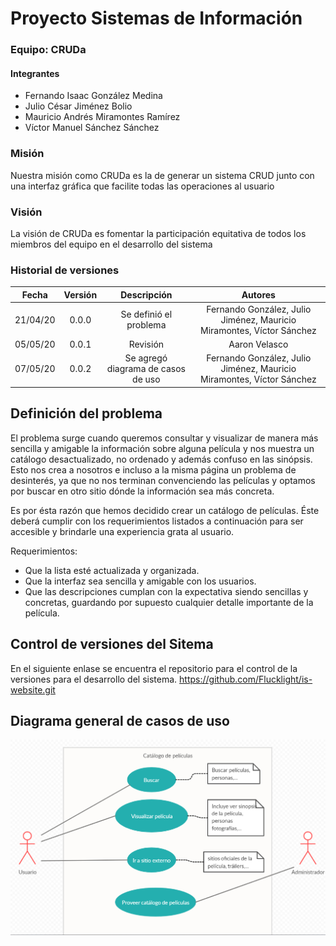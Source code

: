 # Proyecto Sistemas de Información

### Equipo: CRUDa
#### Integrantes
+ Fernando Isaac González Medina
+ Julio César Jiménez Bolio
+ Mauricio Andrés Miramontes Ramírez
+ Víctor Manuel Sánchez Sánchez

### Misión
Nuestra misión como CRUDa es la de generar un sistema CRUD junto con una interfaz gráfica que facilite todas las operaciones al usuario

### Visión
La visión de CRUDa es fomentar la participación equitativa de todos los miembros del equipo en el desarrollo del sistema

### Historial de versiones
|   Fecha  | Versión |             Descripción            |                                  Autores                                 |
|:--------:|:-------:|:----------------------------------:|:----------------------------------------------------------------------:|
| 21/04/20 |  0.0.0  |       Se definió el problema       |  Fernando González, Julio Jiménez, Mauricio Miramontes, Víctor Sánchez |
| 05/05/20 |  0.0.1  |              Revisión              |                              Aaron Velasco                             |
| 07/05/20 |  0.0.2  | Se agregó diagrama de casos de uso | Fernando González, Julio Jiménez, Mauricio Miramontes, Víctor Sánchez  |

## Definición del problema
El problema surge cuando queremos consultar y visualizar de manera más sencilla y amigable la información sobre alguna película y nos muestra un catálogo desactualizado, no ordenado y además confuso en las sinópsis. Esto nos crea a nosotros e incluso a la misma página un problema de desinterés, ya que no nos terminan convenciendo las películas y optamos por buscar en otro sitio dónde la información sea más concreta.

Es por ésta razón que hemos decidido crear un catálogo de películas. Éste deberá cumplir con los requerimientos listados a continuación para ser accesible y brindarle una experiencia grata al usuario.

Requerimientos:
* Que la lista esté actualizada y organizada.
* Que la interfaz sea sencilla y amigable con los usuarios.
* Que las descripciones cumplan con la expectativa siendo sencillas y concretas, guardando por supuesto cualquier detalle importante de la película.

## Control de versiones del Sitema
En el siguiente enlase se encuentra el repositorio para el control de la versiones para el desarrollo del sistema.
https://github.com/Flucklight/is-website.git

## Diagrama general de casos de uso
![](Images/CasosDeUso.png)
